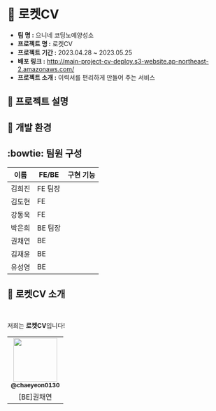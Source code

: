 # 🚀 로켓CV
- **팀 명 :**  으니네 코딩노예양성소
- **프로젝트 명 :** 로켓CV
- **프로젝트 기간 :** 2023.04.28 ~ 2023.05.25
- **배포 링크 :** http://main-project-cv-deploy.s3-website.ap-northeast-2.amazonaws.com/
- **프로젝트 소개 :** 이력서를 편리하게 만들어 주는 서비스


## :page_facing_up: 프로젝트 설명

## :rocket: 개발 환경

## :bowtie: 팀원 구성

|이름|FE/BE|구현 기능|
|------|---|---|
|김희진|FE 팀장||
|김도현|FE||
|강동욱|FE||
|박은희|BE 팀장||
|권채연|BE||
|김재윤|BE||
|유성영|BE|||

## 🚀 로켓CV 소개
</br>

저희는 **로켓CV**입니다!
</br>

<table>
  <tr>
  <td align="center"><a href="https://github.com/chaeyeon0130"><img src="https://avatars.githubusercontent.com/u/102018765?v=4" width="100px;" alt=""/><br /><sub><b>@chaeyeon0130</b></sub></a><br /></td>
     
</tr>
      <td align="center">[BE]권채연</td>
</tr>
</table>
